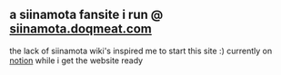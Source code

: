 ## a siinamota fansite i run @ <a href="https://siinamota.doqmeat.com" target="_blank">siinamota.doqmeat.com</a>

the lack of siinamota wiki's inspired me to start this site :)
currently on <a href="https://sepiarecord.notion.site/homepage-6242b9a7ce844610bdf2a9187a0a1bfb">notion</a> while i get the website ready
